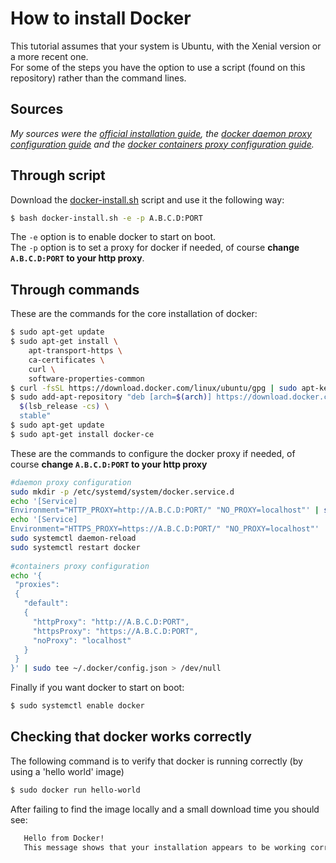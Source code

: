 # How to install Docker
This tutorial assumes that your system is Ubuntu, with the Xenial version or a more recent one.    
For some of the steps you have the option to use a script (found on this repository) rather than the command lines.
## Sources
*My sources were the [official installation guide](https://docs.docker.com/engine/installation/linux/docker-ce/ubuntu), the [docker daemon proxy configuration guide](https://docs.docker.com/engine/admin/systemd/#httphttps-proxy) and the [docker containers proxy configuration guide](https://docs.docker.com/network/proxy/#configure-the-docker-client).*
## Through script
Download the [docker-install.sh](https://github.com/CARMinesDouai/PhaROS2/blob/master/Docker%20Installation/docker-install.sh) script and use it the following way:
```bash
$ bash docker-install.sh -e -p A.B.C.D:PORT
```
The `-e` option is to enable docker to start on boot.    
The `-p` option is to set a proxy for docker if needed, of course **change `A.B.C.D:PORT` to your http proxy**.
## Through commands
These are the commands for the core installation of docker:
```bash
$ sudo apt-get update 
$ sudo apt-get install \
    apt-transport-https \
    ca-certificates \
    curl \
    software-properties-common 
$ curl -fsSL https://download.docker.com/linux/ubuntu/gpg | sudo apt-key add - 
$ sudo add-apt-repository "deb [arch=$(arch)] https://download.docker.com/linux/ubuntu \
  $(lsb_release -cs) \
  stable" 
$ sudo apt-get update 
$ sudo apt-get install docker-ce 
```

These are the commands to configure the docker proxy if needed, of course **change `A.B.C.D:PORT` to your http proxy**
```bash
#daemon proxy configuration
sudo mkdir -p /etc/systemd/system/docker.service.d
echo '[Service]
Environment="HTTP_PROXY=http://A.B.C.D:PORT/" "NO_PROXY=localhost"' | sudo tee /etc/systemd/system/docker.service.d/http-proxy.conf > /dev/null
echo '[Service]
Environment="HTTPS_PROXY=https://A.B.C.D:PORT/" "NO_PROXY=localhost"' | sudo tee /etc/systemd/system/docker.service.d/https-proxy.conf > /dev/null
sudo systemctl daemon-reload 
sudo systemctl restart docker 
		
#containers proxy configuration
echo '{
 "proxies":
 {
   "default":
   {
     "httpProxy": "http://A.B.C.D:PORT",
     "httpsProxy": "https://A.B.C.D:PORT",
     "noProxy": "localhost"
   }
 }
}' | sudo tee ~/.docker/config.json > /dev/null
```
Finally if you want docker to start on boot:  
```bash
$ sudo systemctl enable docker
```
## Checking that docker works correctly
The following command is to verify that docker is running correctly (by using a 'hello world' image)    
 ```bash
 $ sudo docker run hello-world
  ```
 After failing to find the image locally and a small download time you should see:
 ```bash
    Hello from Docker!
    This message shows that your installation appears to be working correctly.
```
